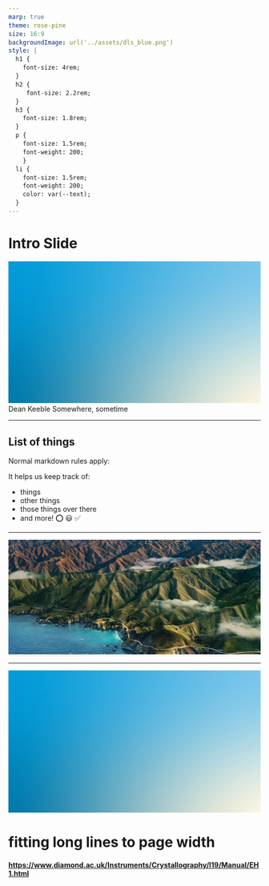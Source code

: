 ```yaml
---
marp: true
theme: rose-pine
size: 16:9
backgroundImage: url('../assets/dls_blue.png')
style: |
  h1 {
    font-size: 4rem;
  }
  h2 {
     font-size: 2.2rem; 
  }
  h3 {
    font-size: 1.8rem;
  }
  p {
    font-size: 1.5rem;
    font-weight: 200;
    }
  li {
    font-size: 1.5rem;
    font-weight: 200;
    color: var(--text);
  }
---
```

# Intro Slide 
![bg opacity](../assets/gradient.jpeg)
Dean Keeble
Somewhere, sometime

---
## List of things
Normal markdown rules apply:

It helps us keep track of: 
- things
- other things
- those things over there
- and more! :o: :smiley: :white_check_mark:

---
<!--- make pictures wide --->
![bg w:1268](../assets/wide_picture.jpg)

---
![bg opacity](../assets/gradient.jpeg)
# fitting long lines to page width
#### <!--fit--> https://www.diamond.ac.uk/Instruments/Crystallography/I19/Manual/EH1.html
